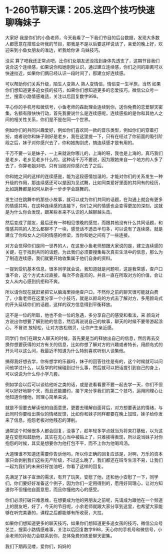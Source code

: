 # 1-260节聊天课：205.这四个技巧快速聊嗨妹子

大家好 我是你们的小鱼老师，今天我看了一下我们节目的后台数据，发现大多数人都愿意在搭班业听我的节目，那我是不是以后要这样说话了，亲爱的晚上好，欢迎来到小鱼女朋友的准边，听我给你讲 鸟妹技巧。

没买 算了吧我还正常点吧，比你们女朋友还没找到身体先透支了，这期节目我们说合这个连续感，如果说你和她刚刚认识，通过建立连续感，你们之间的距离可以快速拉近，如果你们俩已经认识一段时间了，那建立好连续感。

可以帮助你们关系升级，陌生人变熟人 熟人变情侣，情侣变一生半旅，当然 如果你们想知道更多追女孩的技巧，如果你们想知道更多的恋爱技巧，微信公众号一兰，搜索小路情感难适，关注以后回复数字998。

平心你的手机号和微信号，小鱼老师的森助理会连续到你，送你免费的恋爱聊天密集，名额有限快快行动，首先我要说什么是连续感呢，连续感指的是你和其他人之间的相关性关系，你们是不是在同一个世界。

例如你们的共同兴趣爱好，例如你们喜欢同一款的音乐类型，例如你们的穿着打扮，或者说你和妹子刚好是老乡，我在这里提一下，只有在经过了你前面的吸引阶段之后，妹子对你感兴去了，你和她掏剑虎，搞连续感才是有用的。

千万不要一认是妹子，一上来就说你哪儿的，上海的呀，我也是上海的，真巧我们是老乡，老乡见老乡什么的，这种话千万不要说，因为跟她来自一个地方的人多了去了，你算老姐对吧，只有当她对你感兴去了之后。

你和她之间的这样的连续感是，能为这段感情加温的，才能对你们的关系发生一种升级的作用，那连续感还可以是因为见试舞，比如同类爱好里面的共同有的经历，比如跳舞都是如何从新手一步步学会跳舞的。

发生过在跳舞中的那些小故事，就可以成为你们共同的话题，在沟通上就会有更多的情感共鸣，在这种连续感的连接下，你们之间的情感也会变得更加的深刻，这就是为什么你会发现，跟某些本来不认识的人越聊越头击。

然后变成了朋友，最后还有一种相见恨晚的感觉，而跟其他没有什么共同话题，和情感共鸣的人怎么都聊不了一块，感觉话不透击半句多，可以说有了连续感，就是建立了你和女人之间的情感的桥梁，当你和她之间有了一些连接。

对方会觉得你们是同一世界的人，在这里小鱼老师想跟大家说的是，建立连续感的关键，在于找到共同的话题，为此我们必须要搜集每次真实生活中的信息，那么为了制造连续感，我们就要开始收集属于他们自身的资料。

一提到受机基本信息，很多同学就会说，我知道就是问题呗，这是我常感，查户口谁不会，这个方式太过直接，每次不会喜欢的，并且一直在所取对方的价值，会让女人从内心感到抗拒和不爽。

所以请你现在就赶紧把它从脑海里拒绝查户口，不然你之前的聊天很可能就白费了，小鱼老师在这里分享一个小技巧，就是以颜岛的方式去了解对方，多用颜岛式的开头延续你们的话题，这样的双方信息得到平衡释放。

这不是一位的所取，他也不会一位的急遇，多分享自己的感受和看法，来 颜岛对方说出你想要了解到他的信息，然后再说说自己的故事，聊天的时候不要带游起涂心，不冒进 放轻松，让对方放松借贝，让你产生亲近感。

同学们 你们在跟女人聊天的时候，首先要是当的释放出自己的信息，然后再去交换你想要获得的对方有关的信息，比如你想了解对方的兴趣或者特长，用颜岛式的开头可以这么问，我最近不知道为什么特别喜欢听别人谈集他。

搞得我好想去学，你有想学的乐器吗，妹子的回答往往是有的，这个时候就可以问问他学过什么，以及学的时候碰到过什么事，然后就可以把话提引到自己的身上，可以说说为什么你小学几套。

例如学会以后可以谈给他听之类的话，或是说看看要不要一起去学一天，你们不但可以好好地聊个天，而且还能腰约，接下来分享我们的第二个技巧，运用同理心让他知道你懂他，同理心简单来说。

就是不但要去解读他的自面意思，更要去理解自面背后，对方想要表达的情绪，与此同时你要给出类似的情绪反馈，比如你和妹子同样都要在晚上加班，妹子给你发来了信息，抱怨老板对他残忍的薄削。

通常这个时候很多人都会回复，没事了，趁年轻多学点就当为将来打基础，以为这是在安慰和鼓励他，其实在无心当中被贴上了，只难挨得表现，所以说当妹子对你抱怨的时候，其实是想要你为他打包不平，而不上你为他喝鸡汤。

大道理谁不知道还需要你告诉他吗，所以你正确的回复应该是，对啊，万乐的资本家只会剥削我们这些无产阶级，不过这么晚了，我们都还在班专生活不易，让我们一起为我们的未来好好加油吧，你看了这样的回复。

先满足了妹子宣泄的需求，有开了玩笑，安慰了他，还和他小安慰了一下，同学们，你们要好好准备这个例子，因为你们一定用得到的，愿用好同理心，让对方知道你不但懂他自面意思，而且你懂他内心的感受。

你们必须打破只难思维，在想要成为他的男朋友之前呢，先请成为跟他在一个频道上的朋友吧，好了，今天的节目呢，小余老师就跟大家分享到这里，也希望大家能够在听完美妻的，课程之后都能够有所收获，大拉。

如果你们想知道更多的聊天技巧，如果你们想知道更多追女孩的技巧，微信公众号艺兰，搜索小路情感难事，关注以后回复数字998，天心你的手机号和微信号，小余老师的孙助力会联系到你，总体免费的练爱聊天密集。

我们下期再见喽，爱你们，妈妈的